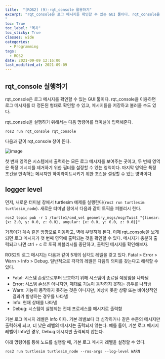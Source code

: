 ```yaml
---
title:  "[ROS2] (9)-rqt_console 활용하기"
excerpt: "rqt_console은 로그 메시지를 확인할 수 있는 GUI 툴이다. rqt_console을 이용하면 로그 메시지를 더 정돈된 형태로 확인할 수 있고, 메시지들을 저장하고 불러올 수도 있다.
"
toc: True
toc_label: "목차"
toc_sticky: True
classes: wide
categories:
  - Programming
tags:
  - ROS2
date: 2021-09-09 12:16:00
last_modified_at: 2021-09-09
---
```


## rqt_console 실행하기
rqt_console은 로그 메시지를 확인할 수 있는 GUI 툴이다. rqt_console을 이용하면 로그 메시지를 더 정돈된 형태로 확인할 수 있고, 메시지들을 저장하고 불러올 수도 있다.

rqt_console을 실행하기 위해서는 다음 명령어를 터미널에 입력해준다.

```
ros2 run rqt_console rqt_console
```

다음과 같이 rqt_console 창이 뜬다.

<img src="{{ site.url }}{{ site.baseurl }}/assets/images/2021-09-09-[ROS2]_(9)-rqt_console_활용하기/rqt_console.png" alt="image">

첫 번째 영역은 시스템에서 출력하는 모든 로그 메시지를 보여주는 곳이고, 두 번째 영역은 특정 메시지를 제거하기 위한 필터를 설정할 수 있는 영역이다. 마지막 영역은 특정 조건을 만족하는 메시지만 하이라이트시키기 위한 조건을 설정할 수 있는 영역이다.

## logger level
먼저, 새로운 터미널 창에서 turtlesim 예제를 실행한다(`ros2 run turtlesim turtlesim_node`). 새로운 터미널 창에서 다음과 같이 토픽을 퍼블리시 한다.

```
ros2 topic pub -r 1 /turtle1/cmd_vel geometry_msgs/msg/Twist "{linear: {x: 2.0, y: 0.0, z: 0.0}, angular: {x: 0.0, y: 0.0, z: 0.0}}"
```

거북이가 계속 같은 방향으로 이동하고, 벽에 부딪히게 된다. 이제 rqt_console을 보게 되면 로그 메시지가 첫 번째 영역에 출력되는 것을 확인할 수 있다. 메시지가 충분히 출력되고 나면 ctrl + c 로 토픽 퍼블리시를 중단하고, 출력된 메시지를 확인해보자.

ROS2의 로그 메시지는 다음과 같이 5개의 심각도 레벨을 갖고 있다. Fatal > Error > Warn > Info > Debug. 일반적으로 각각의 레벨은 다음의 의미를 갖는다고 해석할 수 있다.

- Fatal: 시스템 손상으로부터 보호하기 위해 시스템이 종료될 예정임을 나타냄
- Error: 시스템 손상은 아니지만, 제대로 기능이 동작하지 못하는 경우를 나타냄
- Warn: 기능이 동작하지 못하는 것은 아니지만, 예상치 못한 상황 또는 비이상적인 결과가 발생하는 경우를 나타냄
- Info: 현재 상태를 나타냄
- Debug: 시스템이 실행되는 전체 프로세스를 메시지로 출력함

기본 로그 메시지 레벨은 Info 이다. 기본 레벨보다 더 심각하거나 같은 수준의 메시지만 출력하게 되고, 더 낮은 레벨의 메시지는 출력되지 않는다. 예를 들어, 기본 로그 메시지 레벨이 Info인 경우, Debug 메시지만 출력되지 않는다.

아래 명령어를 통해 노드를 실행할 때, 기본 로그 메시지 레벨을 설정할 수 있다.

```
ros2 run turtlesim turtlesim_node --ros-args --log-level WARN
```

